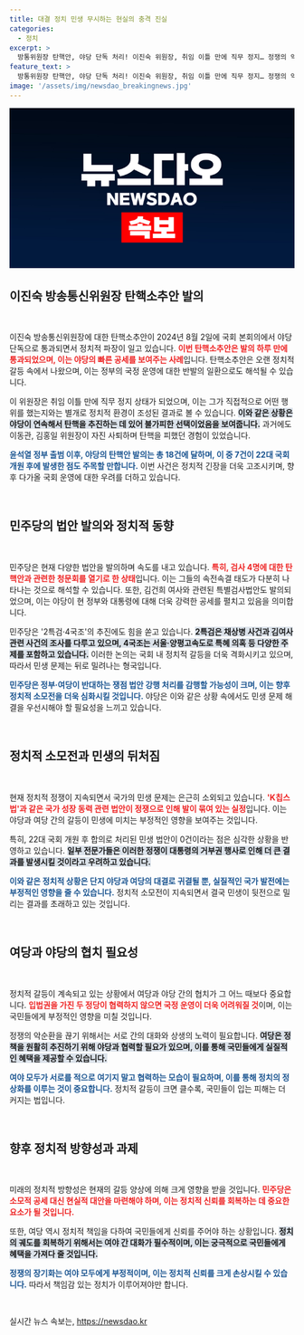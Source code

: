 ```yaml
---
title: 대결 정치 민생 무시하는 현실의 충격 진실
categories:
  - 정치
excerpt: >
  방통위원장 탄핵안, 야당 단독 처리! 이진숙 위원장, 취임 이틀 만에 직무 정지… 정쟁의 악순환 속 민생은 뒷전. 여야의 협치 필요성이 더욱 커지고 있다. 클릭으로 확인해보세요!
feature_text: >
  방통위원장 탄핵안, 야당 단독 처리! 이진숙 위원장, 취임 이틀 만에 직무 정지… 정쟁의 악순환 속 민생은 뒷전. 여야의 협치 필요성이 더욱 커지고 있다. 클릭으로 확인해보세요!
image: '/assets/img/newsdao_breakingnews.jpg'
---
```


<p><img src="/assets/img/newsdao_breakingnews.jpg" alt="bookingtag 속보" /></p>

<h2 data-ke-size="size26">이진숙 방송통신위원장 탄핵소추안 발의</h2>

<p data-ke-size="size16">&nbsp;</p>

<p>이진숙 방송통신위원장에 대한 탄핵소추안이 2024년 8월 2일에 국회 본회의에서 야당 단독으로 통과되면서 정치적 파장이 일고 있습니다. <b><span style="color: #ee2323;">이번 탄핵소추안은 발의 하루 만에 통과되었으며, 이는 야당의 빠른 공세를 보여주는 사례</span></b>입니다. 탄핵소추안은 오랜 정치적 갈등 속에서 나왔으며, 이는 정부의 국정 운영에 대한 반발의 일환으로도 해석될 수 있습니다. </p>

<p>이 위원장은 취임 이틀 만에 직무 정지 상태가 되었으며, 이는 그가 직접적으로 어떤 행위를 했는지와는 별개로 정치적 환경이 조성된 결과로 볼 수 있습니다. <b><span style="background-color: #21538527;">이와 같은 상황은 야당이 연속해서 탄핵을 추진하는 데 있어 불가피한 선택이었음을 보여줍니다.</span></b> 과거에도 이동관, 김홍일 위원장이 자진 사퇴하며 탄핵을 피했던 경험이 있었습니다. </p>

<p><b><span style="color: #1a5490;">윤석열 정부 출범 이후, 야당의 탄핵안 발의는 총 18건에 달하며, 이 중 7건이 22대 국회 개원 후에 발생한 점도 주목할 만합니다.</span></b> 이번 사건은 정치적 긴장을 더욱 고조시키며, 향후 다가올 국회 운영에 대한 우려를 더하고 있습니다. </p>

<p data-ke-size="size16">&nbsp;</p>

<h2 data-ke-size="size26">민주당의 법안 발의와 정치적 동향</h2>

<p data-ke-size="size16">&nbsp;</p>

<p>민주당은 현재 다양한 법안을 발의하며 속도를 내고 있습니다. <b><span style="color: #ee2323;">특히, 검사 4명에 대한 탄핵안과 관련한 청문회를 열기로 한 상태</span></b>입니다. 이는 그들의 속전속결 태도가 다분히 나타나는 것으로 해석할 수 있습니다. 또한, 김건희 여사와 관련된 특별검사법안도 발의되었으며, 이는 야당이 현 정부와 대통령에 대해 더욱 강력한 공세를 펼치고 있음을 의미합니다. </p>

<p>민주당은 '2특검·4국조'의 추진에도 힘을 쏟고 있습니다. <b><span style="background-color: #21538527;">2특검은 채상병 사건과 김여사 관련 사건의 조사를 다루고 있으며, 4국조는 서울·양평고속도로 특혜 의혹 등 다양한 주제를 포함하고 있습니다.</span></b> 이러한 논의는 국회 내 정치적 갈등을 더욱 격화시키고 있으며, 따라서 민생 문제는 뒤로 밀려나는 형국입니다. </p>

<p><b><span style="color: #1a5490;">민주당은 정부·여당이 반대하는 쟁점 법안 강행 처리를 감행할 가능성이 크며, 이는 향후 정치적 소모전을 더욱 심화시킬 것입니다.</span></b> 야당은 이와 같은 상황 속에서도 민생 문제 해결을 우선시해야 할 필요성을 느끼고 있습니다. </p>

<p data-ke-size="size16">&nbsp;</p>

<h2 data-ke-size="size26">정치적 소모전과 민생의 뒤처짐</h2>

<p data-ke-size="size16">&nbsp;</p>

<p>현재 정치적 정쟁이 지속되면서 국가의 민생 문제는 은근히 소외되고 있습니다. <b><span style="color: #ee2323;">'K칩스법'과 같은 국가 성장 동력 관련 법안이 정쟁으로 인해 발이 묶여 있는 실정</span></b>입니다. 이는 야당과 여당 간의 갈등이 민생에 미치는 부정적인 영향을 보여주는 것입니다. </p>

<p>특히, 22대 국회 개원 후 합의로 처리된 민생 법안이 0건이라는 점은 심각한 상황을 반영하고 있습니다. <b><span style="background-color: #21538527;">일부 전문가들은 이러한 정쟁이 대통령의 거부권 행사로 인해 더 큰 결과를 발생시킬 것이라고 우려하고 있습니다.</span></b> </p>

<p><b><span style="color: #1a5490;">이와 같은 정치적 상황은 단지 야당과 여당의 대결로 귀결될 뿐, 실질적인 국가 발전에는 부정적인 영향을 줄 수 있습니다.</span></b> 정치적 소모전이 지속되면서 결국 민생이 뒷전으로 밀리는 결과를 초래하고 있는 것입니다. </p>

<p data-ke-size="size16">&nbsp;</p>

<h2 data-ke-size="size26">여당과 야당의 협치 필요성</h2>

<p data-ke-size="size16">&nbsp;</p>

<p>정치적 갈등이 계속되고 있는 상황에서 여당과 야당 간의 협치가 그 어느 때보다 중요합니다. <b><span style="color: #ee2323;">입법권을 가진 두 정당이 협력하지 않으면 국정 운영이 더욱 어려워질 것</span></b>이며, 이는 국민들에게 부정적인 영향을 미칠 것입니다. </p>

<p>정쟁의 악순환을 끊기 위해서는 서로 간의 대화와 상생의 노력이 필요합니다. <b><span style="background-color: #21538527;">여당은 정책을 원활히 추진하기 위해 야당과 협력할 필요가 있으며, 이를 통해 국민들에게 실질적인 혜택을 제공할 수 있습니다.</span></b></p>

<p><b><span style="color: #1a5490;">여야 모두가 서로를 적으로 여기지 말고 협력하는 모습이 필요하며, 이를 통해 정치의 정상화를 이루는 것이 중요합니다.</span></b> 정치적 갈등이 크면 클수록, 국민들이 입는 피해는 더 커지는 법입니다. </p>

<p data-ke-size="size16">&nbsp;</p>

<h2 data-ke-size="size26">향후 정치적 방향성과 과제</h2>

<p data-ke-size="size16">&nbsp;</p>

<p>미래의 정치적 방향성은 현재의 갈등 양상에 의해 크게 영향을 받을 것입니다. <b><span style="color: #ee2323;">민주당은 소모적 공세 대신 현실적 대안을 마련해야 하며, 이는 정치적 신뢰를 회복하는 데 중요한 요소가 될 것입니다.</span></b> </p>

<p>또한, 여당 역시 정치적 책임을 다하여 국민들에게 신뢰를 주어야 하는 상황입니다. <b><span style="background-color: #21538527;">정치의 궤도를 회복하기 위해서는 여야 간 대화가 필수적이며, 이는 궁극적으로 국민들에게 혜택을 가져다 줄 것입니다.</span></b> </p>

<p><b><span style="color: #1a5490;">정쟁의 장기화는 여야 모두에게 부정적이며, 이는 정치적 신뢰를 크게 손상시킬 수 있습니다.</span></b> 따라서 책임감 있는 정치가 이루어져야만 합니다.</p>

<p data-ke-size="size16">&nbsp;</p>
실시간 뉴스 속보는, <a href="https://newsdao.kr" rel="dofollow">https://newsdao.kr</a>


